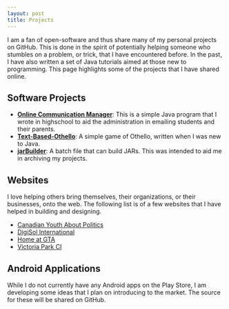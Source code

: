```yaml
---
layout: post
title: Projects
---
```


I am a fan of open-software and thus share many of my personal projects on GitHub. This is done in the spirit of potentially helping someone
who stumbles on a problem, or trick, that I have encountered before. In the past, I have also written a set of Java tutorials aimed at those new to programming.
This page highlights some of the projects that I have shared online.


## Software Projects  
* **[Online Communication Manager](https://github.com/mcoded/onlinecommanager)**: This is a simple Java program that I wrote in highschool to aid the administration in emailing students and their parents.
* **[Text-Based-Othello](https://github.com/mcoded/Text-Based-Othello)**: A simple game of Othello, written when I was new to Java.
* **[jarBuilder](https://github.com/mcoded/jarBuilder)**: A batch file that can build JARs. This was intended to aid me in archiving my projects.


## <a name="web"></a>Websites  
I love helping others bring themselves, their organizations, or their businesses, onto the web. The following list is of a few websites that I have helped in building and designing.  
* [Canadian Youth About Politics](http://canyap.ca)  
* [DigiSol International](http://digisol.ca)  
* [Home at GTA](http://homeatgta.ca)  
* [Victoria Park CI](http://victoriaparkci.ca)  


## <a name="android"></a>Android Applications  
While I do not currently have any Android apps on the Play Store, I am developing some ideas that I plan on introducing to the market. The source for these will be shared on GitHub.
